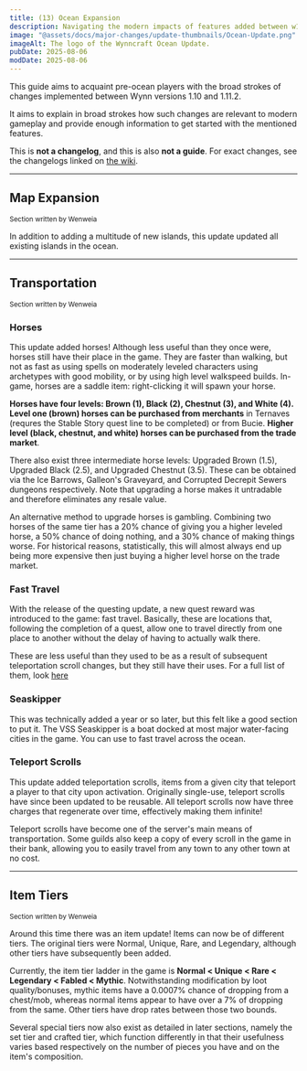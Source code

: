 ```yaml
---
title: (13) Ocean Expansion
description: Navigating the modern impacts of features added between w1.10 (F13) and w1.11.2 (S14). Intended to rapidly acquaint returning players with the relevant details of past changes.
image: "@assets/docs/major-changes/update-thumbnails/Ocean-Update.png"
imageAlt: The logo of the Wynncraft Ocean Update.
pubDate: 2025-08-06
modDate: 2025-08-06
---
```


This guide aims to acquaint pre-ocean players with the broad strokes of changes implemented between Wynn versions 1.10 and 1.11.2.

It aims to explain in broad strokes how such changes are relevant to modern gameplay and provide enough information to get started with the mentioned features.

This is **not a changelog**, and this is also **not a guide**. For exact changes, see the changelogs linked on [the wiki](https://wynncraft.wiki.gg/wiki/Version_history).

---

## Map Expansion
<small>Section written by Wenweia</small>

In addition to adding a multitude of new islands, this update updated all existing islands in the ocean. 

---

## Transportation
<small>Section written by Wenweia</small>

### Horses
This update added horses! Although less useful than they once were, horses still have their place in the game. They are faster than walking, but not as fast as using spells on moderately leveled characters using archetypes with good mobility, or by using high level walkspeed builds. In-game, horses are a saddle item: right-clicking it will spawn your horse.

**Horses have four levels: Brown (1), Black (2), Chestnut (3), and White (4). Level one (brown) horses can be purchased from merchants** in Ternaves (requres the Stable Story quest line to be completed) or from Bucie. **Higher level (black, chestnut, and white) horses can be purchased from the trade market**.

There also exist three intermediate horse levels: Upgraded Brown (1.5), Upgraded Black (2.5), and Upgraded Chestnut (3.5). These can be obtained via the Ice Barrows, Galleon's Graveyard, and Corrupted Decrepit Sewers dungeons respectively. Note that upgrading a horse makes it untradable and therefore eliminates any resale value.

An alternative method to upgrade horses is gambling. Combining two horses of the same tier has a 20% chance of giving you a higher leveled horse, a 50% chance of doing nothing, and a 30% chance of making things worse. For historical reasons, statistically, this will almost always end up being more expensive then just buying a higher level horse on the trade market.

### Fast Travel
With the release of the questing update, a new quest reward was introduced to the game: fast travel. Basically, these are locations that, following the completion of a quest, allow one to travel directly from one place to another without the delay of having to actually walk there.

These are less useful than they used to be as a result of subsequent teleportation scroll changes, but they still have their uses. For a full list of them, look [here](https://wynncraft.wiki.gg/wiki/Fast_Travel)

### Seaskipper
This was technically added a year or so later, but this felt like a good section to put it. The VSS Seaskipper is a boat docked at most major water-facing cities in the game. You can use to fast travel across the ocean.

### Teleport Scrolls
This update added teleportation scrolls, items from a given city that teleport a player to that city upon activation. Originally single-use, teleport scrolls have since been updated to be reusable. All teleport scrolls now have three charges that regenerate over time, effectively making them infinite!

Teleport scrolls have become one of the server's main means of transportation. Some guilds also keep a copy of every scroll in the game in their bank, allowing you to easily travel from any town to any other town at no cost.

---

## Item Tiers
<small>Section written by Wenweia</small>

Around this time there was an item update! Items can now be of different tiers. The original tiers were Normal, Unique, Rare, and Legendary, although other tiers have subsequently been added.

Currently, the item tier ladder in the game is **Normal < Unique < Rare < Legendary < Fabled < Mythic**. Notwithstanding modification by loot quality/bonuses, mythic items have a 0.0007% chance of dropping from a chest/mob, whereas normal items appear to have over a 7% of dropping from the same. Other tiers have drop rates between those two bounds.

Several special tiers now also exist as detailed in later sections, namely the set tier and crafted tier, which function differently in that their usefulness varies based respectively on the number of pieces you have and on the item's composition.